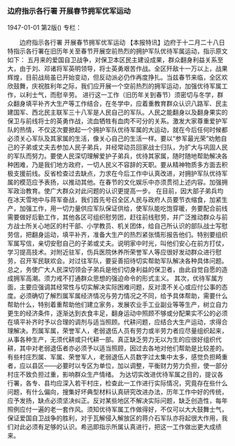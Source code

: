 ### 边府指示各行署  开展春节拥军优军运动

1947-01-01
第2版()
专栏：

　　边府指示各行署
    开展春节拥军优军运动
    【本报特讯】边府于十二月二十八日特指示各行署在旧历年关至春节开展空前热烈的拥护军队优待军属运动，指示原文如下：
    五月来的爱国自卫战争，对保卫本区民主建设成果，群众翻身利益关系至大，由于刘、邓诸将军英明领导，将士英勇艰苦作战。全区歼敌十一万以上，战果辉煌，目前战局虽已开始变动，但反动派必仍作再度挣扎。当兹春节来临，全区欢欣鼓舞，庆祝胜利年之际，我们应开展一个空前热烈的拥军运动，加强优待军属工作，以利士气，而慰辛劳。
    进行这一工作（旧历年关到春节）须密切与冬学，群众翻身填平补齐大生产等工作结合，在冬学中，应着重教育群众认识八路军、民主建国军、西北民主联军三十八军是人民自己的军队。人民之能翻身以及翻身果实的保卫与前线将士的英勇作战，流血牺牲有血肉不可分的关系。激发大家尊重爱护军队的热情，不仅这次要掀起一个拥护军队优待军属的大运动，就在今后任何时候都必须关心军队及其家属的生活，像关心自己的生活一样。要以“参军最光荣”劝勉自己的子弟或丈夫去参加人民子弟兵，并经常动员回家战士归队，为扩大与巩固人民的军队而努力。要使人民深切理解爱护子弟兵，优待其家属，随时随地帮助解决各种困难，乃是我们地方政府，一切人民义不容辞的天职。要从精神物质多方面去积极支援前线。反省检查过去缺点，力求在今后工作中认真改进，对拥护军队优待军属的模范应予表扬，以推动其他。在春节的文化娱乐中亦须贯彻上述内容。加强拥军政治教育。使广大群众对此问题的认识更提高一步。
    在目前，因大部子弟兵均在冰天雪地中与蒋军奋战，我们首先号召全区人民与政府人员要节衣缩食，加紧生产，加强工作，用一切力量供应军队保证供给，使军队能吃饱穿暖，务要配合前线需要做好后勤工作，其他各区可组织慰劳团，赶往前线慰劳，并广泛推动群众与前方战士所关心地区的村干部、小学教员、机关团体，给自己所认识的部队战士写慰劳信，把翻身运动，填平补齐，准备大生产的热烈紧张情形报告他们。特别要组织军属写信，亲切安慰自己的子弟或丈夫。说明家中时光，叫他们安心在前方打仗，学习提高技术。对附近驻军，伤兵医院休养所荣誉军人等应很好发动群众进行慰劳，召开军民联欢会。对过往军队，要妥善招待切实帮助军队解决各种具体问题。总之，务使广大人民深切领会子弟兵是他们切身利益的保卫者，由此自觉自愿的造成拥军高潮。须力戒不打通群众思想的强迫命令的形式主义。
    其次，优待军属方面，主要应强调其经常性与切实解决实际困难问题，反对漠不关心或应付公事的态度。必须确切了解烈属军属经济情况与劳力情况之不同，给予具体帮助，需要什么帮助什么，特别着重帮助他们建立家务，发展农业手工业副业等等生产，树立自力更生的经济条件，逐渐达到衣食丰足，翻身运动中照顾不够或分配果实不公的必须在填平补齐时予以合理的调剂与适当照顾。代耕问题，应结合大生产运动，求得合理解决。烈属军属，荣誉军人，老弱退伍人员有劳力或半劳力者应尽量组织起来，从事各种生产，无须代耕或只代耕一部。真正缺乏劳力无以为生的应很好组织代耕，其中对老弱退伍者亦必须予以适当照顾，因过去各地对他们帮助是比较差的。有些村庄烈属、军属、荣誉军人，老弱退伍人员数字过太集中太多，感觉负担畸重者，应以县区——必要时以专区为单位，加以调整，平衡财力劳力负担，使一部分村庄不致负担过重，影响群众生产情绪。
    为达切实改进优待军属之目的，提议各行署，各专、县均应深入若干村庄，检查此一工作进行实际情况，究竟存在些什么问题，有什么偏向，搜集好坏典型材料认真研究改进办法，历年工作中好的传统，应予发扬，缺点必须坚决纠正。反对某些地区不解决实际问题，缺乏创造性，每年照例应付一遍的老一套作风。须知优待军属工作做得好，不仅可以大大鼓舞士气，保证爱国自卫战争的胜利，对于瓦解侵入解放区的蒋介石军队亦将起很大作用，我们对此必须有足够的认识。希迅即指示所属认真进行，把这一工作做出更大成绩来。
